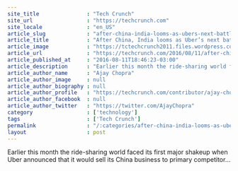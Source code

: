 ```yaml
---
site_title               : "Tech Crunch"
site_url                 : "https://techcrunch.com"
site_locale              : "en_US"
article_slug             : "after-china-india-looms-as-ubers-next-battleground"
article_title            : "After China, India looms as Uber’s next battleground"
article_image            : "https://tctechcrunch2011.files.wordpress.com/2016/08/didi-uber1.png?w=764&h=400&crop=1"
article_url              : "https://techcrunch.com/2016/08/11/after-china-india-looms-as-ubers-next-battleground/"
article_published_at     : "2016-08-11T18:46:23-03:00"
article_description      : "Earlier this month the ride-sharing world faced its first major shakeup when Uber announced that it would sell its China business to primary competitor..."
article_author_name      : "Ajay Chopra"
article_author_image     : null
article_author_biography : null
article_author_profile   : "https://techcrunch.com/contributor/ajay-chopra/"
article_author_facebook  : null
article_author_twitter   : "https://twitter.com/AjayChopra"
category                 : ['technology']
tags                     : ['Tech Crunch']
permalink                : "/:categories/after-china-india-looms-as-ubers-next-battleground/"
layout                   : post
---
```


Earlier this month the ride-sharing world faced its first major shakeup when Uber announced that it would sell its China business to primary competitor...
